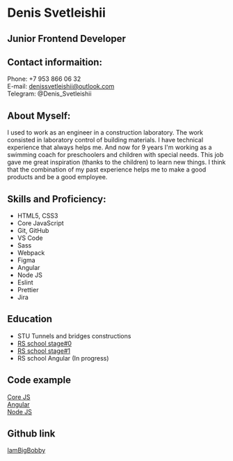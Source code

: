 # Denis Svetleishii
## Junior Frontend Developer
## Contact informaition:

Phone: +7 953 866 06 32  
E-mail: denissvetleishii@outlook.com  
Telegram: @Denis_Svetleishii
## About Myself:
I used to work as an engineer in a construction laboratory. The work consisted in laboratory control of building materials. I have technical experience that always helps me.
And now for 9 years I'm working as a swimming coach for preschoolers and children with special needs. This job gave me great inspiration (thanks to the children) to learn new things.
I think that the combination of my past experience helps me to make a good products and be a good employee.
## Skills and Proficiency:
* HTML5, CSS3
* Core JavaScript
* Git, GitHub
* VS Code
* Sass
* Webpack
* Figma
* Angular
* Node JS
* Eslint
* Prettier
* Jira
## Education
* STU Tunnels and bridges constructions
* [RS school stage#0](https://app.rs.school/certificate/ake57cyp)
* [RS school stage#1](https://app.rs.school/certificate/llj1px5c)
* RS school Angular (In progress)
## Code example 
[Core JS](https://github.com/IamBigBobby#javascript)  
[Angular](https://github.com/IamBigBobby/Train-A)  
[Node JS](https://github.com/IamBigBobby/HTML-Builder)

## Github link
[IamBigBobby](https://github.com/IamBigBobby)